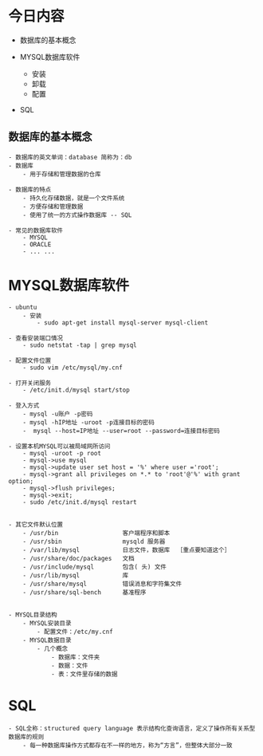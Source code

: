 # 今日内容

- 数据库的基本概念

- MYSQL数据库软件
    - 安装
    - 卸载
    - 配置
    
- SQL

## 数据库的基本概念
    - 数据库的英文单词：database 简称为：db
    - 数据库
        - 用于存储和管理数据的仓库
    
    - 数据库的特点
        - 持久化存储数据，就是一个文件系统
        - 方便存储和管理数据
        - 使用了统一的方式操作数据库 -- SQL
        
    - 常见的数据库软件
        - MYSQL
        - ORACLE
        - ... ...
# MYSQL数据库软件
    - ubuntu
        - 安装
            - sudo apt-get install mysql-server mysql-client
    
    - 查看安装端口情况
        - sudo netstat -tap | grep mysql
    
    - 配置文件位置
        - sudo vim /etc/mysql/my.cnf
    
    - 打开关闭服务
        - /etc/init.d/mysql start/stop
        
    - 登入方式
        - mysql -u账户 -p密码
        - mysql -hIP地址 -uroot -p连接目标的密码
        -  mysql --host=IP地址 --user=root --password=连接目标密码
    
    - 设置本机MYSQL可以被局域网所访问
        - mysql -uroot -p root
        - mysql->use mysql
        - mysql->update user set host = '%' where user ='root';
        - mysql->grant all privileges on *.* to 'root'@'%' with grant option;
        - mysql->flush privileges;
        - mysql->exit;
        - sudo /etc/init.d/mysql restart
    

    - 其它文件默认位置
        - /usr/bin                  客户端程序和脚本  
        - /usr/sbin                 mysqld 服务器  
        - /var/lib/mysql            日志文件，数据库  ［重点要知道这个］  
        - /usr/share/doc/packages   文档  
        - /usr/include/mysql        包含( 头) 文件  
        - /usr/lib/mysql            库  
        - /usr/share/mysql          错误消息和字符集文件  
        - /usr/share/sql-bench      基准程序  
        
    
    - MYSQL目录结构
        - MYSQL安装目录
            - 配置文件：/etc/my.cnf
        - MYSQL数据目录
            - 几个概念
                - 数据库：文件夹
                - 数据：文件
                - 表：文件里存储的数据
                
# SQL
    - SQL全称：structured query language 表示结构化查询语言，定义了操作所有关系型数据库的规则
        - 每一种数据库操作方式都存在不一样的地方，称为“方言”，但整体大部分一致
        
        
         
        